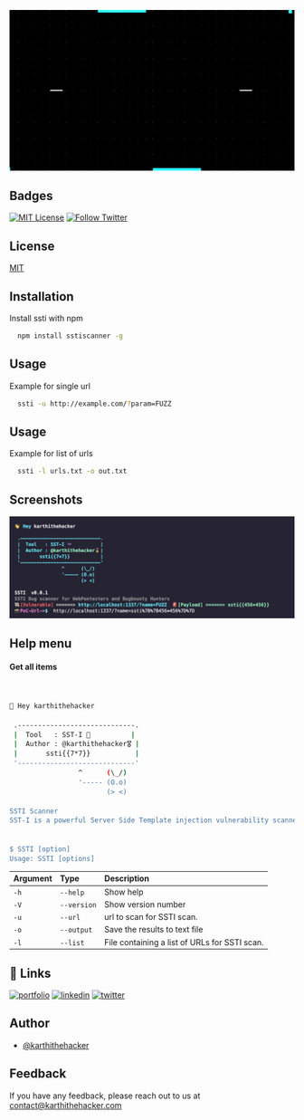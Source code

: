 ![Logo](https://github.com/karthi-the-hacker/ssti/raw/main/Screenshots/logo.gif)

## Badges

[![MIT License](https://img.shields.io/badge/License-MIT-green.svg)](https://choosealicense.com/licenses/mit/)
[![Follow Twitter](https://img.shields.io/twitter/follow/karthithehacker?style=social)](https://twitter.com/karthithehacker)

## License

[MIT](https://choosealicense.com/licenses/mit/)

## Installation

Install ssti with npm

```bash
  npm install sstiscanner -g
```

## Usage

Example for single url

```bash
  ssti -u http://example.com/?param=FUZZ
```

## Usage

Example for list of urls

```bash
  ssti -l urls.txt -o out.txt
```

## Screenshots

![App Screenshot](https://github.com/karthi-the-hacker/ssti/raw/main/Screenshots/sample.png)

## Help menu

#### Get all items

```bash


👋 Hey karthithehacker

 .-----------------------------.           
 |  Tool   : SST-I 👾          |           
 |  Author : @karthithehacker🎖️ |           
 |       ssti{{7*7}}           |           
 '-----------------------------'           
                 ^      (\_/)    
                 '----- (O.o)    
                        (> <)    

SSTI Scanner
SST-I is a powerful Server Side Template injection vulnerability scanner that helps you quickly identify and mitigate potential security risks in your web applications.


$ SSTI [option]
Usage: SSTI [options]

```

| Argument | Type        | Description                                             |
| :------- | :---------- | :------------------------------------------------------ |
| `-h`     | `--help`    | Show help                                               |
| `-V`     | `--version` | Show version number                                     |
| `-u`     | `--url`     | url to scan for SSTI scan.                              |
| `-o`     | `--output`  | Save the results to text file                           |
| `-l`     | `--list`    | File containing a list of URLs for SSTI scan.           |

## 🔗 Links

[![portfolio](https://img.shields.io/badge/my_portfolio-000?style=for-the-badge&logo=ko-fi&logoColor=white)](https://karthithehacker.com/)
[![linkedin](https://img.shields.io/badge/linkedin-0A66C2?style=for-the-badge&logo=linkedin&logoColor=white)](https://www.linkedin.com/in/karthikeyan--v/)
[![twitter](https://img.shields.io/badge/twitter-1DA1F2?style=for-the-badge&logo=twitter&logoColor=white)](https://twitter.com/karthithehacker)

## Author

- [@karthithehacker](https://github.com/karthi-the-hacker/)

## Feedback

If you have any feedback, please reach out to us at contact@karthithehacker.com
